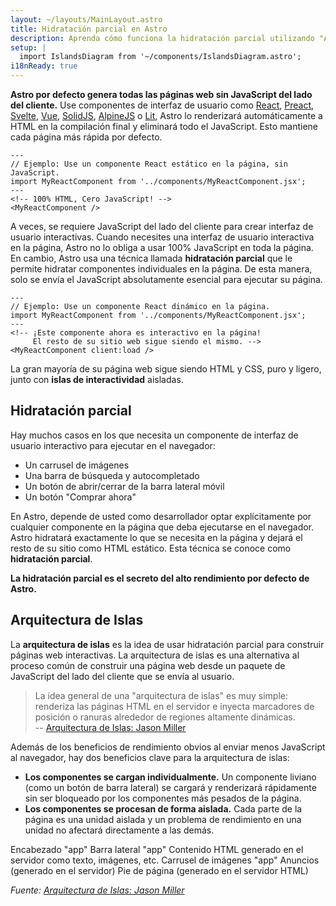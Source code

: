 ```yaml
---
layout: ~/layouts/MainLayout.astro
title: Hidratación parcial en Astro
description: Aprenda cómo funciona la hidratación parcial utilizando "Arquitectura de islas" en Astro.
setup: |
  import IslandsDiagram from '~/components/IslandsDiagram.astro';
i18nReady: true
---
```


**Astro por defecto genera todas las páginas web sin JavaScript del lado del cliente.** Use componentes de interfaz de usuario como [React](https://reactjs.org/), [Preact](https://preactjs.com/), [Svelte](https://svelte.dev/), [Vue](https://vuejs.org/), [SolidJS](https://www.solidjs.com/), [AlpineJS](https://alpinejs.dev/) o [Lit](https://lit.dev/), Astro lo renderizará automáticamente a HTML en la compilación final y eliminará todo el JavaScript. Esto mantiene cada página más rápida por defecto.

```astro
---
// Ejemplo: Use un componente React estático en la página, sin JavaScript.
import MyReactComponent from '../components/MyReactComponent.jsx';
---
<!-- 100% HTML, Cero JavaScript! -->
<MyReactComponent />
```

A veces, se requiere JavaScript del lado del cliente para crear interfaz de usuario interactivas. Cuando necesites una interfaz de usuario interactiva en la página, Astro no lo obliga a usar 100% JavaScript en toda la página. En cambio, Astro usa una técnica llamada **hidratación parcial** que le permite hidratar componentes individuales en la página. De esta manera, solo se envía el JavaScript absolutamente esencial para ejecutar su página.

```astro
---
// Ejemplo: Use un componente React dinámico en la página.
import MyReactComponent from '../components/MyReactComponent.jsx';
---
<!-- ¡Este componente ahora es interactivo en la página! 
     El resto de su sitio web sigue siendo el mismo. -->
<MyReactComponent client:load />
```

La gran mayoría de su página web sigue siendo HTML y CSS, puro y ligero, junto con **islas de interactividad** aisladas.

## Hidratación parcial

Hay muchos casos en los que necesita un componente de interfaz de usuario interactivo para ejecutar en el navegador:

- Un carrusel de imágenes
- Una barra de búsqueda y autocompletado
- Un botón de abrir/cerrar de la barra lateral móvil
- Un botón "Comprar ahora"

En Astro, depende de usted como desarrollador optar explícitamente por cualquier componente en la página que deba ejecutarse en el navegador. Astro hidratará exactamente lo que se necesita en la página y dejará el resto de su sitio como HTML estático. Esta técnica se conoce como **hidratación parcial**.

**La hidratación parcial es el secreto del alto rendimiento por defecto de Astro.**

## Arquitectura de Islas

La **arquitectura de islas** es la idea de usar hidratación parcial para construir páginas web interactivas. La arquitectura de islas es una alternativa al proceso común de construir una página web desde un paquete de JavaScript del lado del cliente que se envía al usuario.

> La idea general de una "arquitectura de islas" es muy simple: renderiza las páginas HTML en el servidor e inyecta marcadores de posición o ranuras alrededor de regiones altamente dinámicas.
> <br/> -- [Arquitectura de Islas: Jason Miller](https://jasonformat.com/islands-architecture/)

Además de los beneficios de rendimiento obvios al enviar menos JavaScript al navegador, hay dos beneficios clave para la arquitectura de islas:

- **Los componentes se cargan individualmente.** Un componente liviano (como un botón de barra lateral) se cargará y renderizará rápidamente sin ser bloqueado por los componentes más pesados ​​de la página.
- **Los componentes se procesan de forma aislada.** Cada parte de la página es una unidad aislada y un problema de rendimiento en una unidad no afectará directamente a las demás.

<IslandsDiagram>
    <Fragment slot="headerApp">Encabezado "app"</Fragment>
    <Fragment slot="sidebarApp">Barra lateral "app"</Fragment>
    <Fragment slot="main">
        Contenido HTML generado en el servidor como texto, imágenes, etc.
    </Fragment>
    <Fragment slot="carouselApp">Carrusel de imágenes "app"</Fragment>
    <Fragment slot="advertisement">Anuncios<br/>(generado en el servidor)</Fragment>
    <Fragment slot="footer">Pie de página (generado en el servidor HTML)</Fragment>
</IslandsDiagram>

_Fuente: [Arquitectura de Islas: Jason Miller](https://jasonformat.com/islands-architecture/)_
